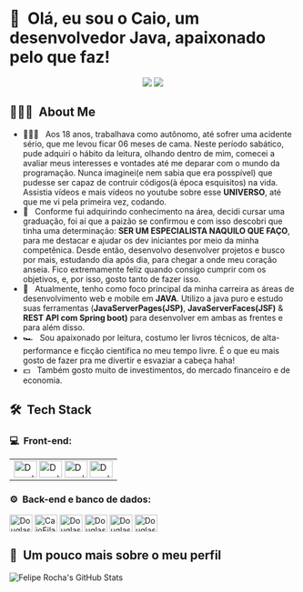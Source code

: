 <h1>👋 &nbsp;Olá, eu sou o Caio, um desenvolvedor Java, apaixonado pelo que faz!</h1>
<p align="center">
                                            <!-- instagram -->
<!-- <a href="https://instagram.com/dicasparadevs"><img src="https://img.shields.io/badge/-@dicasparadevs_-E4405F?style=flat-square&logo=Instagram&logoColor=white"/></a> -->
                                            <!-- portfolio -->
<!-- <a href="https://dicasparadevs.com.br"><img src="https://img.shields.io/badge/-dicasparadevs.com.br-3423A6?style=flat-square&logo=Google-Chrome&logoColor=white"/></a> -->
                                            <!-- youtube -->
<!-- <a href="https://www.youtube.com/channel/UC8TRfZVb-M_ivbU9yiocTvQ"><img src="https://img.shields.io/badge/-dicasparadevs-D62422?style=flatsquare&labelColor=D62422&logo=youtube&logoColor=white"/></a> -->
                                            <!-- linkedin -->
<a href="https://www.linkedin.com/in/caio-filardis-382a20313"><img src="https://img.shields.io/badge/-Caio%20Filadis%20-0077B5?style=flat-square&logo=Linkedin&logoColor=white"/></a>
<a href="mailto:caio.filardis@hotmail.com"><img src="https://img.shields.io/badge/-caio.filardis@hotmail.com-D14836?style=flat-square&logo=Gmail&logoColor=white"/></a>

</p>

<h2> 👨🏻‍💻 &nbsp;About Me </h2>

- 👨🏻‍💻 &nbsp; Aos 18 anos, trabalhava como autônomo, até sofrer uma acidente sério, que me levou ficar 06 meses de cama. Neste período sabático, pude adquiri o hábito da leitura, olhando dentro de mim, comecei a avaliar meus interesses e vontades até me deparar com o mundo da programação. Nunca imaginei(e nem sabia que era posspível) que pudesse ser capaz de contruir códigos(à época esquisitos) na vida. Assistia vídeos e mais vídeos no youtube sobre esse <b>UNIVERSO</b>, até que me vi pela primeira vez, codando.
- 💚 &nbsp; Conforme fui adquirindo conhecimento na área, decidi cursar uma graduação, foi aí que a paizão se confirmou e com isso descobri que tinha uma determinação: <b>SER UM ESPECIALISTA NAQUILO QUE FAÇO</b>, para me destacar e ajudar os dev iniciantes por meio da minha competênica. Desde então, desenvolvo desenvolver projetos e busco por mais, estudando dia após dia, para chegar a onde meu coração anseia. Fico extremamente feliz quando consigo cumprir com os objetivos, e, por isso, gosto tanto de fazer isso.
- 🚀 &nbsp; Atualmente, tenho como foco principal da minha carreira as áreas de desenvolvimento web e mobile em <b>JAVA</b>. Utilizo a java puro e estudo suas ferramentas (<b>JavaServerPages(JSP)</b>, <b>JavaServerFaces(JSF)</b> & <b>REST API com Spring boot)</b> para desenvolver em ambas as frentes e para além disso.
- 🏎 &nbsp; Sou apaixonado por leitura, costumo ler livros técnicos, de alta-performance e ficção científica no meu tempo livre. É o que eu mais gosto de fazer pra me divertir e esvaziar a cabeça haha!
- 💵 &nbsp; Também gosto muito de investimentos, do mercado financeiro e de economia.

<h2> 🛠 &nbsp;Tech Stack</h2>
<h3>💻 &nbsp;Front-end:</h3>
<table>
    <td>
        <img align="center" alt="Douglas4GR_Icon" height="30" width="40" src="https://cdn.jsdelivr.net/gh/devicons/devicon/icons/html5/html5-original.svg" />
        <img align="center" alt="Douglas4GR_Icon" height="30" width="40" src="https://cdn.jsdelivr.net/gh/devicons/devicon/icons/css3/css3-original.svg" />
        <img align="center" alt="Douglas4GR_Icon" height="30" width="40" src="https://cdn.jsdelivr.net/gh/devicons/devicon/icons/javascript/javascript-original.svg" />
        <img align="center" alt="Douglas4GR_Icon" height="30" width="40" src="https://cdn.jsdelivr.net/gh/devicons/devicon/icons/bootstrap/bootstrap-original.svg" />
    </td>
</table>


<h3>⚙️ &nbsp;Back-end e banco de dados:</h3>
    <img align="center" alt="Douglas4GR_Icon" height="30" width="40" src="https://cdn.jsdelivr.net/gh/devicons/devicon/icons/c/c-original.svg">
    <img align="center" alt="CaioFilardis_Icon" height="30" width="40" src="https://cdn.jsdelivr.net/gh/devicons/devicon/icons/java/java-original.svg" />
    <img align="center" alt="Douglas4GR_Icon" height="30" width="40" src="https://cdn.jsdelivr.net/gh/devicons/devicon/icons/angularjs/angularjs-original.svg" />
    <img align="center" alt="Douglas4GR_Icon" height="30" width="40" src="https://cdn.jsdelivr.net/gh/devicons/devicon/icons/mysql/mysql-original.svg" />
    <img align="center" alt="Douglas4GR_Icon" height="30" width="40" src="https://cdn.jsdelivr.net/gh/devicons/devicon/icons/postgresql/postgresql-original.svg" />
     <img align="center" alt="Douglas4GR_Icon" height="30" width="40" src="https://cdn.jsdelivr.net/gh/devicons/devicon/icons/tomcat/tomcat-original.svg" />
    

<h2>🚀 &nbsp;Um pouco mais sobre o meu perfil</h2>

![Felipe Rocha's GitHub Stats](https://github-readme-stats.vercel.app/api?username=caiofilardis&show_icons=true&theme=dracula)
